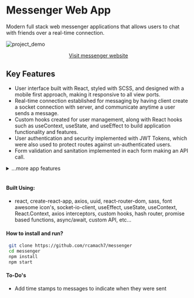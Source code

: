 # Messenger Web App

Modern full stack web messenger applications that allows users to chat with friends over a real-time connection.

![project_demo](https://res.cloudinary.com/de2ymful4/image/upload/v1651963604/portfolio/project_demos/demo_do1qox.gif)

<div align="center">

[Visit messenger website](https://rcamach7.github.io/messenger/#/messenger)

</div>

## Key Features

- User interface built with React, styled with SCSS, and designed with a mobile first approach, making it responsive to all view ports.
- Real-time connection established for messaging by having client create a socket connection with server, and communicate anytime a user sends a message.
- Custom hooks created for user management, along with React hooks such as useContext, useState, and useEffect to build application functionality and features.
- User authentication and security implemented with JWT Tokens, which were also used to protect routes against un-authenticated users.
- Form validation and sanitation implemented in each form making an API call.

<details>
  <summary>...more app features</summary>
  <li>Custom react hooks created to manage key functionality</li>
  <li>Asynchronous javascript utilized using async/await and promise based functions.</li>
  <li>Destructured component props for easier readability and maintainability</li>
  <li>Light and dark theme implemented and user preference saved for future visits</li>
  <li>Utilized app routing and protection of routes using JWT tokens</li>
</details>
<br>

#### Built Using:

- react, create-react-app, axios, uuid, react-router-dom, sass, font awesome icon's, socket-io-client, useEffect, useState, useContext, React.Context, axios interceptors, custom hooks, hash router, promise based functions, async/await, custom API, etc...

#### How to install and run?

```bash
 git clone https://github.com/rcamach7/messenger
 cd messenger
 npm install
 npm start
```

#### To-Do's

- Add time stamps to messages to indicate when they were sent
